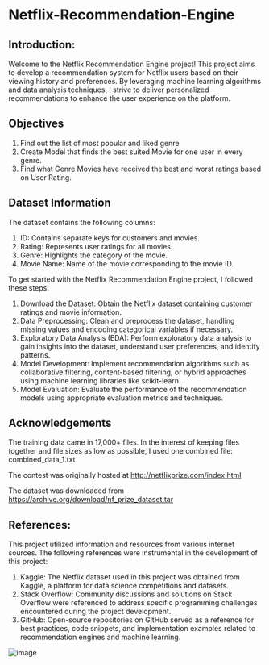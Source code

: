# Netflix-Recommendation-Engine

## Introduction:

Welcome to the Netflix Recommendation Engine project! This project aims to develop a recommendation system for Netflix users based on their viewing history and preferences. By leveraging machine learning algorithms and data analysis techniques, I strive to deliver personalized recommendations to enhance the user experience on the platform.


## Objectives
1. Find out the list of most popular and liked genre
2. Create Model that finds the best suited Movie for one user in every genre.
3. Find what Genre Movies have received the best and worst ratings based on User Rating.



## Dataset Information
The dataset contains the following columns:

1) ID: Contains separate keys for customers and movies.
2) Rating: Represents user ratings for all movies.
3) Genre: Highlights the category of the movie.
4) Movie Name: Name of the movie corresponding to the movie ID.



To get started with the Netflix Recommendation Engine project, I followed these steps:

1) Download the Dataset: Obtain the Netflix dataset containing customer ratings and movie information.
2) Data Preprocessing: Clean and preprocess the dataset, handling missing values and encoding categorical variables if necessary.
3) Exploratory Data Analysis (EDA): Perform exploratory data analysis to gain insights into the dataset, understand user preferences, and identify patterns.
4) Model Development: Implement recommendation algorithms such as collaborative filtering, content-based filtering, or hybrid approaches using machine learning libraries like scikit-learn.
5) Model Evaluation: Evaluate the performance of the recommendation models using appropriate evaluation metrics and techniques.


## Acknowledgements
The training data came in 17,000+ files. In the interest of keeping files together and file sizes as low as possible, I used one combined file: combined_data_1.txt

The contest was originally hosted at http://netflixprize.com/index.html

The dataset was downloaded from https://archive.org/download/nf_prize_dataset.tar


## References: 
This project utilized information and resources from various internet sources. The following references were instrumental in the development of this project:

1) Kaggle: The Netflix dataset used in this project was obtained from Kaggle, a platform for data science competitions and datasets.
2) Stack Overflow: Community discussions and solutions on Stack Overflow were referenced to address specific programming challenges encountered during the project development.
3) GitHub: Open-source repositories on GitHub served as a reference for best practices, code snippets, and implementation examples related to recommendation engines and machine learning.

![image](https://github.com/DrPoojaAbhijith/Netflix-Recommendation-Engine/assets/160575120/9b50a2ee-e97a-456c-ba0c-be34fd3da330)

